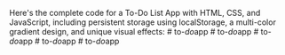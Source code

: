 Here's the complete code for a To-Do List App with HTML, CSS, and JavaScript, including persistent storage using localStorage, a multi-color gradient design, and unique visual effects:
#   t o - _ d o _ a p p  
 #   t o - _ d o _ a p p  
 #   t o - _ d o _ a p p  
 #   t o - _ d o _ a p p  
 #   t o - _ d o _ a p p  
 